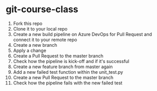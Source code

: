 # git-course-class

1. Fork this repo
1. Clone it to your local repo
1. Create a new build pipeline on Azure DevOps for Pull Request and connect it to your remote repo
1. Create a new branch
1. Apply a change
1. Create a Pull Request to the master branch
1. Check how the pipeline is kick-off and if it's successful
1. Create a new feature branch from master again
1. Add a new failed test function within the unit_test.py
1. Create a new Pull Request to the master branch
1. Check how the pipeline fails with the new failed test
